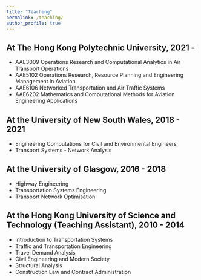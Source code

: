 ```yaml
---
title: "Teaching"
permalink: /teaching/
author_profile: true
---
```


At The Hong Kong Polytechnic University, 2021 - 
--------
* AAE3009 Operations Research and Computational Analytics in Air Transport Operations
* AAE5102 Operations Research, Resource Planning and Engineering Management in Aviation
* AAE6106 Networked Transportation and Air Traffic Systems
* AAE6202 Mathematics and Computational Methods for Aviation Engineering Applications

At the University of New South Wales, 2018 - 2021
--------
* Engineering Computations for Civil and Environmental Engineers
* Transport Systems - Network Analysis

At the University of Glasgow, 2016 - 2018
--------
* Highway Engineering
* Transportation Systems Engineering
* Transport Network Optimisation

At the Hong Kong University of Science and Technology (Teaching Assistant), 2010 - 2014
--------
* Introduction to Transportation Systems
* Traffic and Transportation Engineering
* Travel Demand Analysis
* Civil Engineering and Modern Society
* Structural Analysis
* Construction Law and Contract Administration
